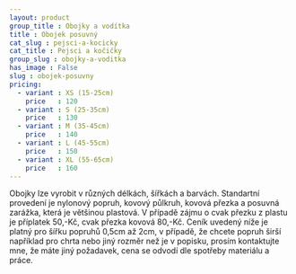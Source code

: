 ```yaml
---
layout: product
group_title : Obojky a vodítka
title : Obojek posuvný
cat_slug : pejsci-a-kocicky
cat_title : Pejsci a kočičky
group_slug : obojky-a-voditka
has_image : False
slug : obojek-posuvny
pricing:
  - variant : XS (15-25cm)
    price   : 120
  - variant : S (25-35cm)
    price   : 130
  - variant : M (35-45cm)
    price   : 140
  - variant : L (45-55cm)
    price   : 150
  - variant : XL (55-65cm)
    price   : 160
---
```


Obojky lze vyrobit v různých délkách, šířkách a barvách. Standartní provedení je nylonový popruh, kovový půlkruh, kovová přezka a posuvná zarážka, která je většinou plastová. V případě zájmu o cvak přezku z plastu je příplatek 50,-Kč, cvak přezka kovová 80,-Kč. Ceník uvedený níže je platný pro šířku popruhů 0,5cm až 2cm, v případě, že chcete popruh širší například pro chrta nebo jiný rozměr než je v popisku, prosím kontaktujte mne, že máte jiný požadavek, cena se odvodí dle spotřeby materiálu a práce.

